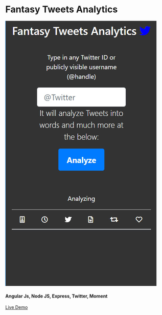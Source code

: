 # Fantasy Tweets Analytics


![alt review: Fantasy Tweets Analytics](./public/docs/FantasyTweetsAnalytics.jpg)

#### Angular Js, Node JS, Express, Twitter, Moment

[Live Demo](https://afternoon-dusk-62495.herokuapp.com/)
